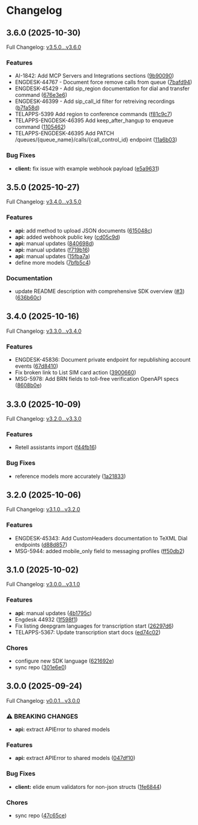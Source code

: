 # Changelog

## 3.6.0 (2025-10-30)

Full Changelog: [v3.5.0...v3.6.0](https://github.com/team-telnyx/telnyx-go/compare/v3.5.0...v3.6.0)

### Features

* AI-1842: Add MCP Servers and Integrations sections ([9b90090](https://github.com/team-telnyx/telnyx-go/commit/9b90090aefad621c428224dab71bb84774ea57ae))
* ENGDESK-44767 - Document force remove calls from queue ([7bafd94](https://github.com/team-telnyx/telnyx-go/commit/7bafd940693e16995a976696e548d9570dbe53c4))
* ENGDESK-45429 - Add sip_region documentation for dial and transfer command ([676e3e6](https://github.com/team-telnyx/telnyx-go/commit/676e3e6a179adecd3b1112ea5777af5a49433578))
* ENGDESK-46399 - Add sip_call_id filter for retreiving recordings ([b7fa58d](https://github.com/team-telnyx/telnyx-go/commit/b7fa58da7364610ae1dd79598c59431296c0e7a5))
* TELAPPS-5399 Add region to conference commands ([f81c9c7](https://github.com/team-telnyx/telnyx-go/commit/f81c9c7705fd1805ec6f15121d75f5df857a75b9))
* TELAPPS-ENGDESK-46395 Add keep_after_hangup to enqueue command ([1105462](https://github.com/team-telnyx/telnyx-go/commit/1105462342509db20c0d50f6480f966234e92bbb))
* TELAPPS-ENGDESK-46395 Add PATCH /queues/{queue_name}/calls/{call_control_id} endpoint ([11a6b03](https://github.com/team-telnyx/telnyx-go/commit/11a6b03e6d95857c1ec882b1944ccd9c73c98fd2))


### Bug Fixes

* **client:** fix issue with example webhook payload ([e5a9631](https://github.com/team-telnyx/telnyx-go/commit/e5a9631ed59080df3fa2edb14de6b0f8169633fc))

## 3.5.0 (2025-10-27)

Full Changelog: [v3.4.0...v3.5.0](https://github.com/team-telnyx/telnyx-go/compare/v3.4.0...v3.5.0)

### Features

* **api:** add method to upload JSON documents ([615048c](https://github.com/team-telnyx/telnyx-go/commit/615048c0379fc70ec04590b6bf5a46cc340c1829))
* **api:** added webhook public key ([cd05c9d](https://github.com/team-telnyx/telnyx-go/commit/cd05c9d02c81da3b9d0453ec26cd58f472b203ab))
* **api:** manual updates ([840698d](https://github.com/team-telnyx/telnyx-go/commit/840698db717d114e98e6a6f475721429ea259b54))
* **api:** manual updates ([f719b16](https://github.com/team-telnyx/telnyx-go/commit/f719b168ca5bf37cd9854eb2366d3832f2f19528))
* **api:** manual updates ([15fba7a](https://github.com/team-telnyx/telnyx-go/commit/15fba7a16dabaefa71fe2f9feafab3649bee9b9d))
* define more models ([7bfb5c4](https://github.com/team-telnyx/telnyx-go/commit/7bfb5c4c22caa21403f7d42123c069c5c5af3561))


### Documentation

* update README description with comprehensive SDK overview ([#3](https://github.com/team-telnyx/telnyx-go/issues/3)) ([636b60c](https://github.com/team-telnyx/telnyx-go/commit/636b60c80e542d309de4dc65416c125d4e79e613))

## 3.4.0 (2025-10-16)

Full Changelog: [v3.3.0...v3.4.0](https://github.com/team-telnyx/telnyx-go/compare/v3.3.0...v3.4.0)

### Features

* ENGDESK-45836: Document private endpoint for republishing account events ([67d8410](https://github.com/team-telnyx/telnyx-go/commit/67d84108da524ae639a03ba1129fd3e3ab695d20))
* Fix broken link to List SIM card action ([3900660](https://github.com/team-telnyx/telnyx-go/commit/390066093def39560747c4fa07f4e26fd6cac499))
* MSG-5978: Add BRN fields to toll-free verification OpenAPI specs ([8608b0e](https://github.com/team-telnyx/telnyx-go/commit/8608b0ec46429e8e4583c23eb051d94c0084e414))

## 3.3.0 (2025-10-09)

Full Changelog: [v3.2.0...v3.3.0](https://github.com/team-telnyx/telnyx-go/compare/v3.2.0...v3.3.0)

### Features

* Retell assistants import ([f44fb16](https://github.com/team-telnyx/telnyx-go/commit/f44fb16c42564811398675d81458d7ad9c3fd5d3))


### Bug Fixes

* reference models more accurately ([1a21833](https://github.com/team-telnyx/telnyx-go/commit/1a2183324599d907964e597f528bd760c16eb28f))

## 3.2.0 (2025-10-06)

Full Changelog: [v3.1.0...v3.2.0](https://github.com/team-telnyx/telnyx-go/compare/v3.1.0...v3.2.0)

### Features

* ENGDESK-45343: Add CustomHeaders documentation to TeXML Dial endpoints ([d88d857](https://github.com/team-telnyx/telnyx-go/commit/d88d8571a2e88f4616bd984278b647703115bd5c))
* MSG-5944: added mobile_only field to messaging profiles ([ff50db2](https://github.com/team-telnyx/telnyx-go/commit/ff50db27726cec5faacda9df532d9fa103ca8260))

## 3.1.0 (2025-10-02)

Full Changelog: [v3.0.0...v3.1.0](https://github.com/team-telnyx/telnyx-go/compare/v3.0.0...v3.1.0)

### Features

* **api:** manual updates ([4b1795c](https://github.com/team-telnyx/telnyx-go/commit/4b1795c55b366192a56adcace1040571ee52c050))
* Engdesk 44932 ([1f598f1](https://github.com/team-telnyx/telnyx-go/commit/1f598f1d138ea06138e6864082796c093919010c))
* Fix listing deepgram languages for transcription start ([26297d6](https://github.com/team-telnyx/telnyx-go/commit/26297d6da9ea37e8acd38f8b3f668169eb37d2c8))
* TELAPPS-5367: Update transcription start docs ([ed74c02](https://github.com/team-telnyx/telnyx-go/commit/ed74c02d5df98f587ea8ca51fcb60d9050beb007))


### Chores

* configure new SDK language ([621692e](https://github.com/team-telnyx/telnyx-go/commit/621692e2c21b74541d6167a5748729bab2f58832))
* sync repo ([301e6e0](https://github.com/team-telnyx/telnyx-go/commit/301e6e0f3028bbdd6bbefc0edac334af09a677aa))

## 3.0.0 (2025-09-24)

Full Changelog: [v0.0.1...v3.0.0](https://github.com/team-telnyx/telnyx-go/compare/v0.0.1...v3.0.0)

### ⚠ BREAKING CHANGES

* **api:** extract APIError to shared models

### Features

* **api:** extract APIError to shared models ([047df10](https://github.com/team-telnyx/telnyx-go/commit/047df107a0e129a71db1a41f4edbd556acf1219a))


### Bug Fixes

* **client:** elide enum validators for non-json structs ([1fe6844](https://github.com/team-telnyx/telnyx-go/commit/1fe6844f47a0cdc99db123a31cf3ee04dcfe06a9))


### Chores

* sync repo ([47c65ce](https://github.com/team-telnyx/telnyx-go/commit/47c65ce66fb46253601d34ebebf57848270a82a3))
